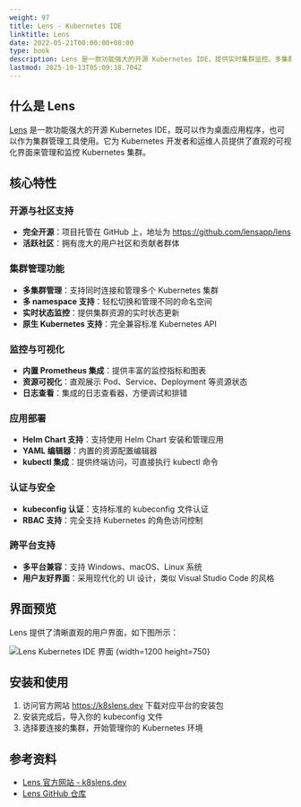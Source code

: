 ```yaml
---
weight: 97
title: Lens - Kubernetes IDE
linktitle: Lens
date: 2022-05-21T00:00:00+08:00
type: book
description: Lens 是一款功能强大的开源 Kubernetes IDE，提供实时集群监控、多集群管理、可视化界面等功能，支持跨平台使用，是 Kubernetes 开发和运维的理想工具。
lastmod: 2025-10-13T05:09:18.704Z
---
```


## 什么是 Lens

[Lens](https://k8slens.dev/) 是一款功能强大的开源 Kubernetes IDE，既可以作为桌面应用程序，也可以作为集群管理工具使用。它为 Kubernetes 开发者和运维人员提供了直观的可视化界面来管理和监控 Kubernetes 集群。

## 核心特性

### 开源与社区支持

- **完全开源**：项目托管在 GitHub 上，地址为 <https://github.com/lensapp/lens>
- **活跃社区**：拥有庞大的用户社区和贡献者群体

### 集群管理功能

- **多集群管理**：支持同时连接和管理多个 Kubernetes 集群
- **多 namespace 支持**：轻松切换和管理不同的命名空间
- **实时状态监控**：提供集群资源的实时状态更新
- **原生 Kubernetes 支持**：完全兼容标准 Kubernetes API

### 监控与可视化

- **内置 Prometheus 集成**：提供丰富的监控指标和图表
- **资源可视化**：直观展示 Pod、Service、Deployment 等资源状态
- **日志查看**：集成的日志查看器，方便调试和排错

### 应用部署

- **Helm Chart 支持**：支持使用 Helm Chart 安装和管理应用
- **YAML 编辑器**：内置的资源配置编辑器
- **kubectl 集成**：提供终端访问，可直接执行 kubectl 命令

### 认证与安全

- **kubeconfig 认证**：支持标准的 kubeconfig 文件认证
- **RBAC 支持**：完全支持 Kubernetes 的角色访问控制

### 跨平台支持

- **多平台兼容**：支持 Windows、macOS、Linux 系统
- **用户友好界面**：采用现代化的 UI 设计，类似 Visual Studio Code 的风格

## 界面预览

Lens 提供了清晰直观的用户界面，如下图所示：

![Lens Kubernetes IDE 界面](https://assets.jimmysong.io/images/book/kubernetes-handbook/access/lens/lens.webp)
{width=1200 height=750}

## 安装和使用

1. 访问官方网站 <https://k8slens.dev> 下载对应平台的安装包
2. 安装完成后，导入你的 kubeconfig 文件
3. 选择要连接的集群，开始管理你的 Kubernetes 环境

## 参考资料

- [Lens 官方网站 - k8slens.dev](https://k8slens.dev/)
- [Lens GitHub 仓库](https://github.com/lensapp/lens)
